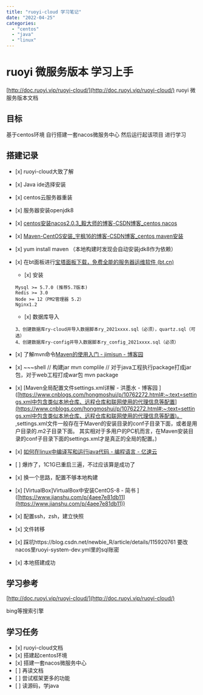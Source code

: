 ```yaml
---
title: "ruoyi-cloud 学习笔记"
date: "2022-04-25"
categories: 
  - "centos"
  - "java"
  - "linux"
---
```


# ruoyi 微服务版本 学习上手

[http://doc.ruoyi.vip/ruoyi-cloud/](http://doc.ruoyi.vip/ruoyi-cloud/) ruoyi 微服务版本文档

## 目标

基于centos环境 自行搭建一套nacos微服务中心 然后运行起该项目 进行学习

## 搭建记录

- \[x\] ruoyi-cloud大致了解
    
- \[x\] Java ide选择安装
    
- \[x\] centos云服务器重装
    
- \[x\] 服务器安装openjdk8
    
- \[x\] [centos安装nacos2.0.3\_毅大师的博客-CSDN博客\_centos nacos](https://blog.csdn.net/qq_39648029/article/details/120760172)
    
- \[x\] [Maven-CentOS安装\_宇枫16的博客-CSDN博客\_centos maven安装](https://blog.csdn.net/rao991207823/article/details/118914715)
    
- \[x\] yum install maven （本地构建时发现会自动安装jdk8作为依赖）
    
- \[x\] 在bt面板进行[宝塔面板下载，免费全能的服务器运维软件 (bt.cn)](https://www.bt.cn/new/download.html)
    
    - \[x\] 安装
    
    ```text
    Mysql >= 5.7.0 (推荐5.7版本)
    Redis >= 3.0
    Node >= 12（PM2管理器 5.2）
    Nginx1.2
    ```
    
    - \[x\] 数据库导入
    
    ```
    3、创建数据库ry-cloud并导入数据脚本ry_2021xxxx.sql（必须），quartz.sql（可选）
    4、创建数据库ry-config并导入数据脚本ry_config_2021xxxx.sql（必须）
    ```
    
- \[x\] 了解mvn命令[Maven的使用入门 - jimisun - 博客园](https://www.cnblogs.com/jimisun/p/7842537.html)
    
- \[x\] ~~~shell // 构建jar mvn complile // 对于java工程执行package打成jar包，对于web工程打成war包 mvn package
    
- \[x\] \[Maven全局配置文件settings.xml详解 - 洪墨水 - 博客园 \]([https://www.cnblogs.com/hongmoshui/p/10762272.html#:~:text=settings.xml中包含类似本地仓库、远程仓库和联网使用的代理信息等配置](https://www.cnblogs.com/hongmoshui/p/10762272.html#:~:text=settings.xml中包含类似本地仓库、远程仓库和联网使用的代理信息等配置)。 ,settings.xml文件一般存在于Maven的安装目录的conf子目录下面，或者是用户目录的.m2子目录下面。 其实相对于多用户的PC机而言，在Maven安装目录的conf子目录下面的settings.xml才是真正的全局的配置。)
    
- \[x\] [如何在linux中编译写和运行java代码 - 编程语言 - 亿速云](https://www.yisu.com/zixun/131089.html)
    
- \[ \] 爆炸了，1C1G已重启三遍，不过应该算是成功了
    
- \[x\] 换一个思路，配置不够本地构建
    
- \[x\] \[VirtualBox\]VirtualBox中安装CentOS-8 - 简书 \]([https://www.jianshu.com/p/4aee7e81db11](https://www.jianshu.com/p/4aee7e81db11))
    
- \[x\] 配置ssh，zsh，建立快照
    
- \[x\] 文件转移
    
- \[x\] 踩坑https://blog.csdn.net/newbie\_R/article/details/115920761 要改nacos里ruoyi-system-dev.yml里的sql账密
    
- \[x\] 本地搭建成功
    

## 学习参考

[http://doc.ruoyi.vip/ruoyi-cloud/](http://doc.ruoyi.vip/ruoyi-cloud/)

bing等搜索引擎

## 学习任务

- \[x\] ruoyi-cloud文档
- \[x\] 搭建起centos环境
- \[x\] 搭建一套nacos微服务中心
- \[ \] 再读文档
- \[ \] 尝试框架更多的功能
- \[ \] 读源码，学java
